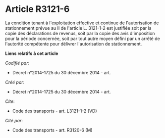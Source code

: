 # Article R3121-6

La condition tenant à l'exploitation effective et continue de l'autorisation de stationnement prévue au II de l'article L.
3121-1-2 est justifiée soit par la copie des déclarations de revenus, soit par la copie des avis d'imposition pour la période
concernée, soit par tout autre moyen défini par un arrêté de l'autorité compétente pour délivrer l'autorisation de
stationnement.

**Liens relatifs à cet article**

_Codifié par_:

  - Décret n°2014-1725 du 30 décembre 2014 - art.

_Créé par_:

  - Décret n°2014-1725 du 30 décembre 2014 - art.

_Cite_:

  - Code des transports - art. L3121-1-2 (VD)

_Cité par_:

  - Code des transports - art. R3120-6 (M)
